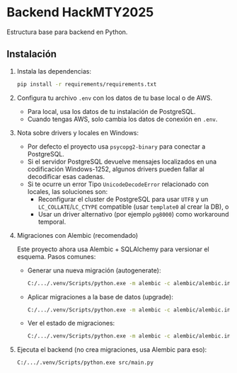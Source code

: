 # Backend HackMTY2025

Estructura base para backend en Python.

## Instalación

1. Instala las dependencias:
	```bash
	pip install -r requirements/requirements.txt
	```
2. Configura tu archivo `.env` con los datos de tu base local o de AWS.
	- Para local, usa los datos de tu instalación de PostgreSQL.
	- Cuando tengas AWS, solo cambia los datos de conexión en `.env`.
3. Nota sobre drivers y locales en Windows:
	 - Por defecto el proyecto usa `psycopg2-binary` para conectar a PostgreSQL.
	 - Si el servidor PostgreSQL devuelve mensajes localizados en una codificación Windows-1252, algunos drivers pueden fallar al decodificar esas cadenas.
	 - Si te ocurre un error Tipo `UnicodeDecodeError` relacionado con locales, las soluciones son:
		 - Reconfigurar el cluster de PostgreSQL para usar `UTF8` y un `LC_COLLATE`/`LC_CTYPE` compatible (usar `template0` al crear la DB), o
		 - Usar un driver alternativo (por ejemplo `pg8000`) como workaround temporal.
4. Migraciones con Alembic (recomendado)

	 Este proyecto ahora usa Alembic + SQLAlchemy para versionar el esquema. Pasos comunes:

	 - Generar una nueva migración (autogenerate):

		 ```bash
		 C:/.../.venv/Scripts/python.exe -m alembic -c alembic/alembic.ini revision --autogenerate -m "descripcion"
		 ```

	 - Aplicar migraciones a la base de datos (upgrade):

		 ```bash
		 C:/.../.venv/Scripts/python.exe -m alembic -c alembic/alembic.ini upgrade head
		 ```

	 - Ver el estado de migraciones:

		 ```bash
		 C:/.../.venv/Scripts/python.exe -m alembic -c alembic/alembic.ini current
		 ```

5. Ejecuta el backend (no crea migraciones, usa Alembic para eso):

	 ```bash
	 C:/.../.venv/Scripts/python.exe src/main.py
	 ```
